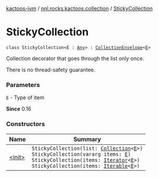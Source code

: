 [kactoos-jvm](../../index.md) / [nnl.rocks.kactoos.collection](../index.md) / [StickyCollection](./index.md)

# StickyCollection

`class StickyCollection<E : `[`Any`](https://kotlinlang.org/api/latest/jvm/stdlib/kotlin/-any/index.html)`> : `[`CollectionEnvelope`](../-collection-envelope/index.md)`<`[`E`](index.md#E)`>`

Collection decorator that goes through the list only once.

There is no thread-safety guarantee.

### Parameters

`E` - Type of item

**Since**
0.16

### Constructors

| Name | Summary |
|---|---|
| [&lt;init&gt;](-init-.md) | `StickyCollection(list: `[`Collection`](https://kotlinlang.org/api/latest/jvm/stdlib/kotlin.collections/-collection/index.html)`<`[`E`](index.md#E)`>)`<br>`StickyCollection(vararg items: `[`E`](index.md#E)`)`<br>`StickyCollection(items: `[`Iterator`](https://kotlinlang.org/api/latest/jvm/stdlib/kotlin.collections/-iterator/index.html)`<`[`E`](index.md#E)`>)`<br>`StickyCollection(items: `[`Iterable`](https://kotlinlang.org/api/latest/jvm/stdlib/kotlin.collections/-iterable/index.html)`<`[`E`](index.md#E)`>)` |
